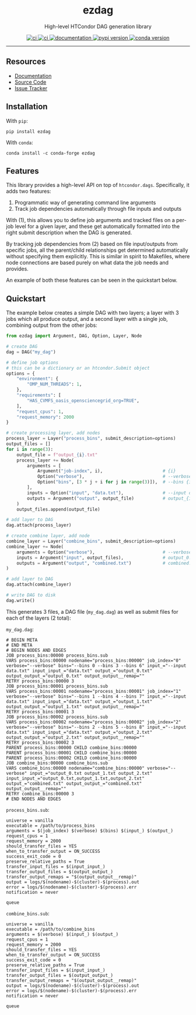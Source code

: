 <h1 align="center">ezdag</h1>

<p align="center">High-level HTCondor DAG generation library</p>

<p align="center">
  <a href="https://git.ligo.org/patrick.godwin/ezdag/-/pipelines/latest">
    <img alt="ci" src="https://git.ligo.org/patrick.godwin/ezdag/badges/main/pipeline.svg" />
  </a>
  <a href="https://git.ligo.org/patrick.godwin/ezdag/-/pipelines/latest">
    <img alt="ci" src="https://git.ligo.org/patrick.godwin/ezdag/badges/main/coverage.svg" />
  </a>
  <a href="https://docs.ligo.org/patrick.godwin/ezdag/">
    <img alt="documentation" src="https://img.shields.io/badge/docs-mkdocs%20material-blue.svg?style=flat" />
  </a>
  <a href="https://pypi.org/project/ezdag/">
    <img alt="pypi version" src="https://img.shields.io/pypi/v/ezdag.svg" />
  </a>
  <a href="https://anaconda.org/conda-forge/ezdag">
    <img alt="conda version" src="https://img.shields.io/conda/vn/conda-forge/ezdag.svg" />
  </a>
</p>

---

## Resources

* [Documentation](https://ezdag.readthedocs.io)
* [Source Code](https://git.ligo.org/patrick.godwin/ezdag)
* [Issue Tracker](https://git.ligo.org/patrick.godwin/ezdag/-/issues)

## Installation

With `pip`:

```
pip install ezdag
```

With `conda`:

```
conda install -c conda-forge ezdag
```

## Features

This library provides a high-level API on top of `htcondor.dags`. Specifically, it adds two features:

1. Programmatic way of generating command line arguments
2. Track job dependencies automatically through file inputs and outputs

With (1), this allows you to define job arguments and tracked files on a per-job level for a given layer,
and these get automatically formatted into the right submit description when the DAG is generated.

By tracking job dependencies from (2) based on file input/outputs from specific jobs, all the parent/child
relationships get determined automatically without specifying them explicitly. This is similar in spirit
to Makefiles, where node connections are based purely on what data the job needs and provides.

An example of both these features can be seen in the quickstart below.

## Quickstart

The example below creates a simple DAG with two layers; a layer with 3 jobs which all produce output, and
a second layer with a single job, combining output from the other jobs:

```python
from ezdag import Argument, DAG, Option, Layer, Node

# create DAG
dag = DAG("my_dag")

# define job options
# this can be a dictionary or an htcondor.Submit object
options = {
    "environment": {
        "OMP_NUM_THREADS": 1,
    },
    "requirements": [
        "HAS_CVMFS_oasis_opensciencegrid_org=TRUE",
    ],
    "request_cpus": 1,
    "request_memory": 2000
}

# create processing layer, add nodes
process_layer = Layer("process_bins", submit_description=options)
output_files = []
for i in range(3):
    output_file = f"output_{i}.txt"
    process_layer += Node(
        arguments = [
            Argument("job-index", i),                       # {i}
            Option("verbose"),                              # --verbose
            Option("bins", [3 * j + i for j in range(3)]),  # --bins {i} --bins {3 + i} --bins {6 + i}
        ],
        inputs = Option("input", "data.txt"),               # --input data.txt
        outputs = Argument("output", output_file)           # output_{i}.txt
    )
    output_files.append(output_file)

# add layer to DAG
dag.attach(process_layer)

# create combine layer, add node
combine_layer = Layer("combine_bins", submit_description=options)
combine_layer += Node(
    arguments = Option("verbose"),                          # --verbose
    inputs = Argument("input", output_files),               # output_0.txt output_1.txt output_2.txt
    outputs = Argument("output", "combined.txt")            # combined.txt
)

# add layer to DAG
dag.attach(combine_layer)

# write DAG to disk
dag.write()
```

This generates 3 files, a DAG file (`my_dag.dag`) as well as submit files for each of the layers (2 total):

`my_dag.dag`:

```
# BEGIN META
# END META
# BEGIN NODES AND EDGES
JOB process_bins:00000 process_bins.sub
VARS process_bins:00000 nodename="process_bins:00000" job_index="0" verbose="--verbose" bins="--bins 0 --bins 3 --bins 6" input_="--input data.txt" input_input_="data.txt" output_="output_0.txt" output_output_="output_0.txt" output_output__remap=""
RETRY process_bins:00000 3
JOB process_bins:00001 process_bins.sub
VARS process_bins:00001 nodename="process_bins:00001" job_index="1" verbose="--verbose" bins="--bins 1 --bins 4 --bins 7" input_="--input data.txt" input_input_="data.txt" output_="output_1.txt" output_output_="output_1.txt" output_output__remap=""
RETRY process_bins:00001 3
JOB process_bins:00002 process_bins.sub
VARS process_bins:00002 nodename="process_bins:00002" job_index="2" verbose="--verbose" bins="--bins 2 --bins 5 --bins 8" input_="--input data.txt" input_input_="data.txt" output_="output_2.txt" output_output_="output_2.txt" output_output__remap=""
RETRY process_bins:00002 3
PARENT process_bins:00000 CHILD combine_bins:00000
PARENT process_bins:00001 CHILD combine_bins:00000
PARENT process_bins:00002 CHILD combine_bins:00000
JOB combine_bins:00000 combine_bins.sub
VARS combine_bins:00000 nodename="combine_bins:00000" verbose="--verbose" input_="output_0.txt output_1.txt output_2.txt" input_input_="output_0.txt,output_1.txt,output_2.txt" output_="combined.txt" output_output_="combined.txt" output_output__remap=""
RETRY combine_bins:00000 3
# END NODES AND EDGES
```

`process_bins.sub`:

```
universe = vanilla
executable = /path/to/process_bins
arguments = $(job_index) $(verbose) $(bins) $(input_) $(output_)
request_cpus = 1
request_memory = 2000
should_transfer_files = YES
when_to_transfer_output = ON_SUCCESS
success_exit_code = 0
preserve_relative_paths = True
transfer_input_files = $(input_input_)
transfer_output_files = $(output_output_)
transfer_output_remaps = "$(output_output__remap)"
output = logs/$(nodename)-$(cluster)-$(process).out
error = logs/$(nodename)-$(cluster)-$(process).err
notification = never

queue
```

`combine_bins.sub`:

```
universe = vanilla
executable = /path/to/combine_bins
arguments = $(verbose) $(input_) $(output_)
request_cpus = 1
request_memory = 2000
should_transfer_files = YES
when_to_transfer_output = ON_SUCCESS
success_exit_code = 0
preserve_relative_paths = True
transfer_input_files = $(input_input_)
transfer_output_files = $(output_output_)
transfer_output_remaps = "$(output_output__remap)"
output = logs/$(nodename)-$(cluster)-$(process).out
error = logs/$(nodename)-$(cluster)-$(process).err
notification = never

queue
```
